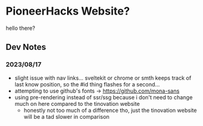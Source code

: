 # PioneerHacks Website?

hello there?

## Dev Notes

### 2023/08/17

- slight issue with nav links... sveltekit or chrome or smth keeps track of last know position,
  so the #id thing flashes for a second...
- attempting to use github's fonts -> https://github.com/mona-sans
- using pre-rendering instead of ssr/ssg because i don't need to change much on here compared to the tinovation website
  - honestly not too much of a difference tho, just the tinovation website will be a tad slower in comparison
